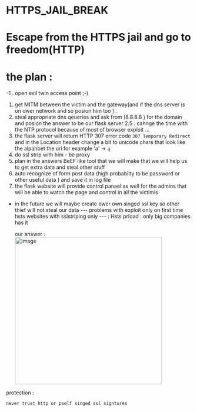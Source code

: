 # HTTPS_JAIL_BREAK
# Escape from the HTTPS jail and go to freedom(HTTP) 
# the plan : 
  -1 . open evil twin access point ;-)
  1. get MITM between the victim and the gateway(and if the dns server is on ower network and so posion him too ) .
  2. steal appropriate dns qeueries and ask from (8.8.8.8 ) for the domain and posion the answer to be our flask server 
  2.5 . cahnge the time with the NTP protocol because of most of browser exploit ...
  3. the flask server will return HTTP 307 error code `307 Temporary Redirect` and in the Location header change a bit to unicode chars that look                 like the alpahbet the uri for example 'a' -> `ą` 
  4. do ssl strip with him - be proxy 
  5. plan in the answers BeEF like tool that we will make that we  will help us to get extra data and steal other stuff 
  6. auto recognize of form post data (high probabilty to be password or other useful data ) and save it in log file 
  7. the flask website will provide control panael as well for the admins that will be able to watch the page and control in all the victimis 
 
 * in the future we will maybe  create ower own singed ssl key so other thief will not steal our data 
  --- problems with exploit only on first time hsts websites  with sslstriping only --- : 
    Hsts prload : only big companies has it 
    
    our answer : 
      <img width="399" alt="image" src="https://user-images.githubusercontent.com/90776557/205504601-40678b5b-b20d-49cb-81d7-c9e5c1ac8362.png">

  
  protection : 
    
    never trust http or pself singed ssl signtures 
